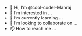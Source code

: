 - 👋 Hi, I’m @cool-coder-Manraj
- 👀 I’m interested in ...
- 🌱 I’m currently learning ...
- 💞️ I’m looking to collaborate on ...
- 📫 How to reach me ...

<!---
cool-coder-Manraj/cool-coder-Manraj is a ✨ special ✨ repository because its `README.md` (this file) appears on your GitHub profile.
You can click the Preview link to take a look at your changes.
--->
